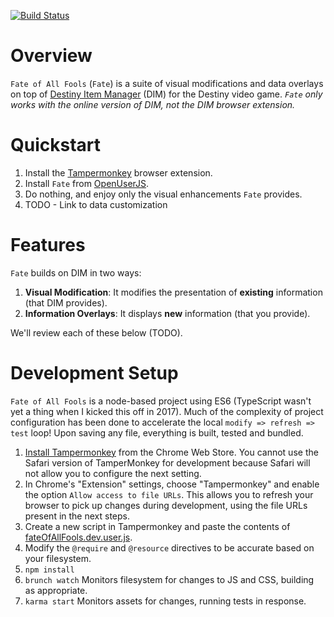 [![Build Status](https://travis-ci.org/rslifka/fate_of_all_fools.svg?branch=master)](https://travis-ci.org/rslifka/fate_of_all_fools)

# Overview

`Fate of All Fools` (`Fate`) is a suite of visual modifications and data overlays on top of [Destiny Item Manager](https://www.destinyitemmanager.com/) (DIM) for the Destiny video game. *`Fate` only works with the online version of DIM, not the DIM browser extension.*

# Quickstart

1. Install the [Tampermonkey](https://tampermonkey.net/) browser extension.
1. Install `Fate` from [OpenUserJS](https://openuserjs.org/scripts/rslifka/FateOfAllFools_-_DIM_Customization).
1. Do nothing, and enjoy only the visual enhancements `Fate` provides.
1. TODO - Link to data customization

# Features

`Fate` builds on DIM in two ways:

1. **Visual Modification**: It modifies the presentation of **existing** information (that DIM provides).
1. **Information Overlays**: It displays **new** information (that you provide).

We'll review each of these below (TODO).

# Development Setup
`Fate of All Fools` is a node-based project using ES6 (TypeScript wasn't yet a thing when I kicked this off in 2017). Much of the complexity of project configuration has been done to accelerate the local `modify => refresh => test` loop! Upon saving any file, everything is built, tested and bundled.

1. [Install Tampermonkey](https://chrome.google.com/webstore/detail/Tampermonkey/dhdgffkkebhmkfjojejmpbldmpobfkfo?hl=en) from the Chrome Web Store. You cannot use the Safari version of TamperMonkey for development because Safari will not allow you to configure the next setting.
1. In Chrome's "Extension" settings, choose "Tampermonkey" and enable the option `Allow access to file URLs`. This allows you to refresh your browser to pick up changes during development, using the file URLs present in the next steps.
1. Create a new script in Tampermonkey and paste the contents of [fateOfAllFools.dev.user.js](https://github.com/rslifka/fate_of_all_fools/blob/master/fateOfAllFools.dev.user.js).
1. Modify the `@require` and `@resource` directives to be accurate based on your filesystem.
1. `npm install`
1. `brunch watch` Monitors filesystem for changes to JS and CSS, building as appropriate.
1. `karma start` Monitors assets for changes, running tests in response.
